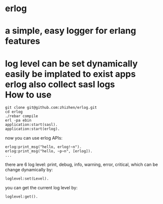 erlog
=====
a simple, easy logger for erlang  
features
=====
log level can be set dynamically   
easily be implated to exist apps  
erlog also collect sasl logs  
How to use
=====

    git clone git@github.com:zhizhen/erlog.git
    cd erlog
    ./rebar compile 
    erl -pa ebin
    application:start(sasl).
    application:start(erlog).

now you can use erlog APIs:
    
    erlog:print_msg("hello, erlog!~n").
    erlog:print_msg("hello, ~p~n", [erlog]).
    ...
there are 6 log level: print, debug, info, warning, error, critical, which 
can be change dynamically by:  

    loglevel:set(Level).

you can get the current log level by:

    loglevel:get().


